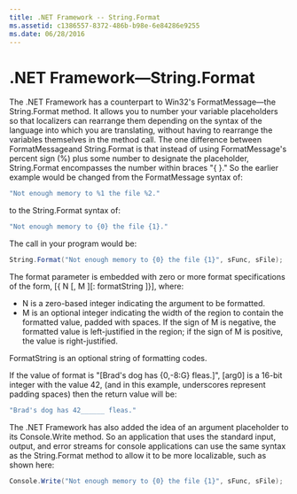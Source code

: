 ```yaml
---
title: .NET Framework -- String.Format
ms.assetid: c1386557-8372-486b-b98e-6e84286e9255
ms.date: 06/28/2016
---
```

# .NET Framework—String.Format

The .NET Framework has a counterpart to Win32's FormatMessage—the String.Format method. It allows you to number your variable placeholders so that localizers can rearrange them depending on the syntax of the language into which you are translating, without having to rearrange the variables themselves in the method call. The one difference between FormatMessageand String.Format is that instead of using FormatMessage's percent sign (%) plus some number to designate the placeholder, String.Format encompasses the number within braces "{ }." So the earlier example would be changed from the FormatMessage syntax of:

```C#
"Not enough memory to %1 the file %2."
```

to the String.Format syntax of:

```C#
"Not enough memory to {0} the file {1}."
```

The call in your program would be:

```C#
String.Format("Not enough memory to {0} the file {1}", sFunc, sFile);
```

The format parameter is embedded with zero or more format specifications of the form, [{ N \[, M \]\[: formatString \]}], where:

-   N is a zero-based integer indicating the argument to be formatted.
-   M is an optional integer indicating the width of the region to contain the formatted value, padded with spaces. If the sign of M is negative, the formatted value is left-justified in the region; if the sign of M is positive, the value is right-justified.

FormatString is an optional string of formatting codes.

If the value of format is "[Brad's dog has {0,-8:G} fleas.]", [arg0] is a 16-bit integer with the value 42, (and in this example, underscores represent padding spaces) then the return value will be:

```C#
"Brad's dog has 42______ fleas."
```

The .NET Framework has also added the idea of an argument placeholder to its Console.Write method. So an application that uses the standard input, output, and error streams for console applications can use the same syntax as the String.Format method to allow it to be more localizable, such as shown here:

```C#
Console.Write("Not enough memory to {0} the file {1}", sFunc, sFile);
```


